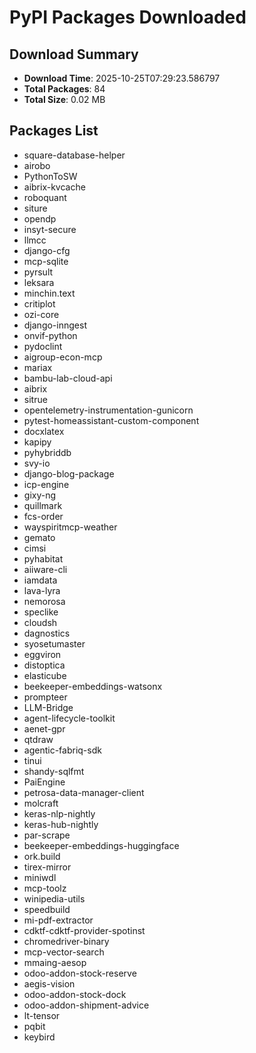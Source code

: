 # PyPI Packages Downloaded

## Download Summary
- **Download Time**: 2025-10-25T07:29:23.586797
- **Total Packages**: 84
- **Total Size**: 0.02 MB

## Packages List
- square-database-helper
- airobo
- PythonToSW
- aibrix-kvcache
- roboquant
- siture
- opendp
- insyt-secure
- llmcc
- django-cfg
- mcp-sqlite
- pyrsult
- leksara
- minchin.text
- critiplot
- ozi-core
- django-inngest
- onvif-python
- pydoclint
- aigroup-econ-mcp
- mariax
- bambu-lab-cloud-api
- aibrix
- sitrue
- opentelemetry-instrumentation-gunicorn
- pytest-homeassistant-custom-component
- docxlatex
- kapipy
- pyhybriddb
- svy-io
- django-blog-package
- icp-engine
- gixy-ng
- quillmark
- fcs-order
- wayspiritmcp-weather
- gemato
- cimsi
- pyhabitat
- aiiware-cli
- iamdata
- lava-lyra
- nemorosa
- speclike
- cloudsh
- dagnostics
- syosetumaster
- eggviron
- distoptica
- elasticube
- beekeeper-embeddings-watsonx
- prompteer
- LLM-Bridge
- agent-lifecycle-toolkit
- aenet-gpr
- qtdraw
- agentic-fabriq-sdk
- tinui
- shandy-sqlfmt
- PaiEngine
- petrosa-data-manager-client
- molcraft
- keras-nlp-nightly
- keras-hub-nightly
- par-scrape
- beekeeper-embeddings-huggingface
- ork.build
- tirex-mirror
- miniwdl
- mcp-toolz
- winipedia-utils
- speedbuild
- mi-pdf-extractor
- cdktf-cdktf-provider-spotinst
- chromedriver-binary
- mcp-vector-search
- mmaing-aesop
- odoo-addon-stock-reserve
- aegis-vision
- odoo-addon-stock-dock
- odoo-addon-shipment-advice
- lt-tensor
- pqbit
- keybird
